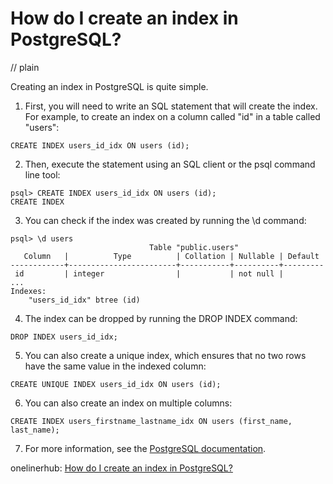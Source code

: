 # How do I create an index in PostgreSQL?
// plain

Creating an index in PostgreSQL is quite simple.

1. First, you will need to write an SQL statement that will create the index. For example, to create an index on a column called "id" in a table called "users":
```
CREATE INDEX users_id_idx ON users (id);
```

2. Then, execute the statement using an SQL client or the psql command line tool:
```
psql> CREATE INDEX users_id_idx ON users (id);
CREATE INDEX
```

3. You can check if the index was created by running the \d command:
```
psql> \d users
                               Table "public.users"
   Column   |          Type          | Collation | Nullable | Default
------------+------------------------+-----------+----------+---------
 id         | integer                |           | not null |
...
Indexes:
    "users_id_idx" btree (id)
```

4. The index can be dropped by running the DROP INDEX command:
```
DROP INDEX users_id_idx;
```

5. You can also create a unique index, which ensures that no two rows have the same value in the indexed column:
```
CREATE UNIQUE INDEX users_id_idx ON users (id);
```

6. You can also create an index on multiple columns:
```
CREATE INDEX users_firstname_lastname_idx ON users (first_name, last_name);
```

7. For more information, see the [PostgreSQL documentation](https://www.postgresql.org/docs/current/indexes.html).

onelinerhub: [How do I create an index in PostgreSQL?](https://onelinerhub.com/postgresql/how-do-i-create-an-index-in-postgresql)